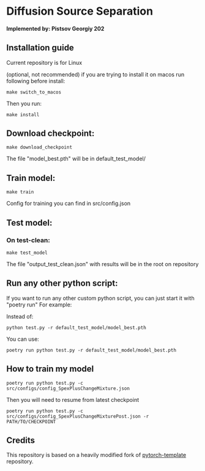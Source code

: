 # Diffusion Source Separation

#### Implemented by: Pistsov Georgiy 202

## Installation guide

Current repository is for Linux

(optional, not recommended) if you are trying to install it on macos run following before install:
```shell
make switch_to_macos
```

Then you run:

```shell
make install
```


## Download checkpoint:

```shell
make download_checkpoint
```
The file "model_best.pth" will be in default_test_model/

## Train model:

```shell
make train
```
Config for training you can find in src/config.json


## Test model:

### On test-clean:

```shell
make test_model
```

The file "output_test_clean.json" with results will be in the root on repository


## Run any other python script:

If you want to run any other custom python script, you can just start it with "poetry run"
For example:

Instead of:

```shell
python test.py -r default_test_model/model_best.pth
```

You can use:

```shell
poetry run python test.py -r default_test_model/model_best.pth
```

## How to train my model

```shell
poetry run python test.py -c src/configs/config_SpexPlusChangeMixture.json
```

Then you will need to resume from latest checkpoint

```shell
poetry run python test.py -c src/configs/config_SpexPlusChangeMixturePost.json -r PATH/TO/CHECKPOINT
```


## Credits

This repository is based on a heavily modified fork
of [pytorch-template](https://github.com/victoresque/pytorch-template) repository.